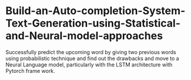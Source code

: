 # Build-an-Auto-completion-System-Text-Generation-using-Statistical-and-Neural-model-approaches
Successfully predict the upcoming word by giving two previous words using probabilistic technique and find out the drawbacks and  move to a Neural Language model, particularly with the LSTM architecture with Pytorch frame work.
